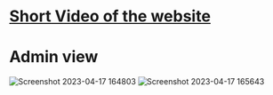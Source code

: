 # <a href="https://www.youtube.com/watch?v=dzvWKh223Ok">Short Video of the website</a>


# Admin view
![Screenshot 2023-04-17 164803](https://user-images.githubusercontent.com/112943652/232554071-5026b0a5-2b67-4c2e-aeb8-2deaf8cf1f02.png)
![Screenshot 2023-04-17 165643](https://user-images.githubusercontent.com/112943652/232554110-36d3cba1-0b4b-48d8-933f-7b395895fe08.png)
